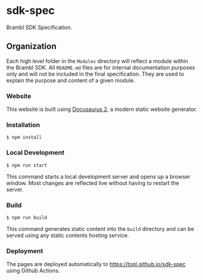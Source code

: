 # sdk-spec
Brambl SDK Specification. 


## Organization

Each high level folder in the `Modules` directory will reflect a module within the Brambl SDK. All `README.md` files are for internal documentation purposes only and will not be included in the final specification. They are used to explain the purpose and content of a given module.


### Website

This website is built using [Docusaurus 2](https://docusaurus.io/), a modern static website generator.

### Installation

```
$ npm install 
```

### Local Development

```
$ npm run start
```

This command starts a local development server and opens up a browser window. Most changes are reflected live without having to restart the server.

### Build

```
$ npm run build
```

This command generates static content into the `build` directory and can be served using any static contents hosting service.

### Deployment

The pages are deployed automatically to https://topl.github.io/sdk-spec using Github Actions.